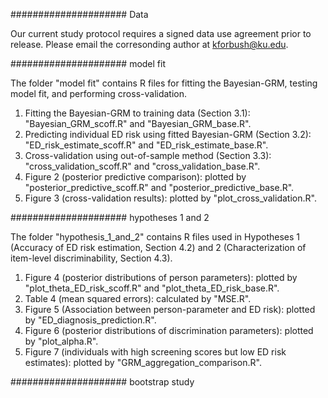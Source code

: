 ##################### Data

Our current study protocol requires a signed data use agreement prior to release. Please email the corresonding author at kforbush@ku.edu.

#####################  model fit

The folder "model fit" contains R files for fitting the Bayesian-GRM, testing model fit, and performing cross-validation.
1. Fitting the Bayesian-GRM to training data (Section 3.1): "Bayesian_GRM_scoff.R" and "Bayesian_GRM_base.R".
2. Predicting individual ED risk using fitted Bayesian-GRM (Section 3.2): "ED_risk_estimate_scoff.R" and "ED_risk_estimate_base.R".
3. Cross-validation using out-of-sample method (Section 3.3): "cross_validation_scoff.R" and "cross_validation_base.R".
4. Figure 2 (posterior predictive comparison): plotted by "posterior_predictive_scoff.R" and "posterior_predictive_base.R".
5. Figure 3 (cross-validation results): plotted by "plot_cross_validation.R".

#####################  hypotheses 1 and 2

The folder "hypothesis_1_and_2" contains R files used in Hypotheses 1 (Accuracy of ED risk estimation, Section 4.2) and 2 (Characterization of item-level discriminability, Section 4.3).
1. Figure 4 (posterior distributions of person parameters): plotted by "plot_theta_ED_risk_scoff.R" and "plot_theta_ED_risk_base.R".
2. Table 4 (mean squared errors): calculated by "MSE.R".
3. Figure 5 (Association between person-parameter and ED risk): plotted by "ED_diagnosis_prediction.R".
4. Figure 6 (posterior distributions of discrimination parameters): plotted by "plot_alpha.R".
5. Figure 7 (individuals with high screening scores but low ED risk estimates): plotted by "GRM_aggregation_comparison.R".

#####################  bootstrap study



